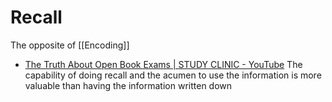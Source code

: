 # Recall

The opposite of [[Encoding]]

- [The Truth About Open Book Exams | STUDY CLINIC - YouTube](https://www.youtube.com/watch?v=XtGotErIDyE)
  The capability of doing recall and the acumen to use the information is more
  valuable than having the information written down
